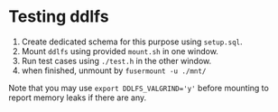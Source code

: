 # Testing ddlfs

1. Create dedicated schema for this purpose using `setup.sql`.
2. Mount `ddlfs` using provided `mount.sh` in one window.
3. Run test cases using `./test.h` in the other window.
4. when finished, unmount by `fusermount -u ./mnt/`

Note that you may use `export DDLFS_VALGRIND='y'` before mounting to report
memory leaks if there are any.
